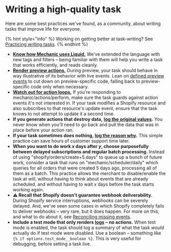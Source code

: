 # Writing a high-quality task

Here are some best practices we've found, as a community, about writing tasks that improve life for everyone.

{% hint style="info" %}
Working on getting better at task-writing? See [Practicing writing tasks](../resources/tutorials/practicing-writing-tasks.md).
{% endhint %}

* [**Know how Mechanic uses Liquid.**](../platform/liquid/) We've extended the language with new tags and filters – being familiar with them will help you write a task that works efficiently, and reads cleanly.
* [**Render preview actions.**](../core/tasks/previews/) During preview, your task should behave in way illustrative of its behavior with live events. Lean on [defined preview events](../core/tasks/previews/events.md) to cut down on preview-specific code, falling back to preview-specific code only when necessary.
* [**Watch out for action loops.**](preventing-action-loops.md) If you're responding to mechanic/actions/perform, make sure the task guards against action events it's not interested in. If your task modifies a Shopify resource and also subscribes to that resource's update event, ensure that the task knows to not attempt to update it a second time.
* **If you generate actions that destroy data,** [**log the original values**](../platform/liquid/tags/log.md)**.** You never know when you'll need to go back and pull the data that was in place before your action ran.
* **If your task sometimes does nothing,** [**log the reason why**](../platform/liquid/tags/log.md)**.** This simple practice can save hours of customer support time later.
* **When you want to do work&#x20;**_**x**_**&#x20;days after&#x20;**_**y**_**, choose purposefully between delayed subscriptions and regular batch processing.** Instead of using "shopify/orders/create+5.days" to queue up a bunch of future work, consider a task that runs on "mechanic/scheduler/daily" which queries for all orders that were created 5 days ago, processing all of them as a batch. This practice allows the merchant to disable/enable the task at will, without having to think about events that are already scheduled, and without having to wait _x_ days before the task starts working again.
* **⚠️ Recall that Shopify doesn't guarantee webhook deliverability.** During Shopify service interruptions, webhooks can be severely delayed. And, we've seen some cases in which Shopify completely fails to deliver webhooks – very rare, but it does happen. For more on this, and what to do about it, see [Reconciling missing events](../core/shopify/events/reconciling-missing-events.md).
* **Include a test mode that only renders** [**logs**](../core/tasks/code/log-objects.md) **– no actions.** When test mode is enabled, the task should log a summary of what the task _would_ actually do if test mode were disabled. Use a boolean – something like `{% if options.test_mode__boolean %}`. This is very useful for debugging, before setting a task live.
